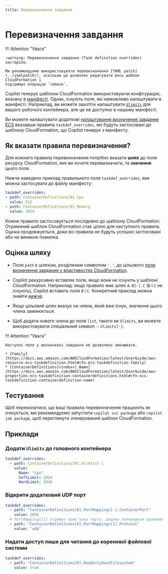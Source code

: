 ```yaml
---
title: Перевизначення завдання
---
```


# Перевизначення завдання

!!! Attention "Увага"

    :warning: Перевизначення завдання (Task definition overrides) застаріло.

    Ми рекомендуємо використовувати перевизначення [YAML patch](../yamlpatch/), оскільки це дозволяє редагувати весь шаблон CloudFormation і
    підтримує операцію `remove`.

Copilot генерує шаблони CloudFormation використовуючи конфігурацію, вказану в [маніфесті](../../../manifest/overview/). Однак, існують поля, які неможливо налаштувати в маніфесті. Наприклад, ви можете захотіти налаштувати [`Ulimits`](https://docs.aws.amazon.com/AWSCloudFormation/latest/UserGuide/aws-properties-ecs-taskdefinition-containerdefinitions.html#cfn-ecs-taskdefinition-containerdefinition-ulimits) для вашого робочого контейнера, але це не доступно в нашому маніфесті.

Ви можете налаштувати додаткові [налаштування визначення завдання ECS](https://docs.aws.amazon.com/AWSCloudFormation/latest/UserGuide/aws-resource-ecs-taskdefinition.html) вказавши правила `taskdef_overrides`, які будуть застосовані до шаблону CloudFormation, що Copilot генерує з маніфесту.

## Як вказати правила перевизначення?

Для кожного правила перевизначення потрібно вказати **шлях** до поля ресурсу CloudFormation, яке ви хочете перевизначити, та **значення** цього поля.

Нижче наведено приклад правильного поля `taskdef_overrides`, яке можна застосувати до файлу маніфесту:

``` yaml
taskdef_overrides:
- path: ContainerDefinitions[0].Cpu
  value: 512
- path: ContainerDefinitions[0].Memory
  value: 1024
```

Кожне правило застосовується послідовно до шаблону CloudFormation. Отриманий шаблон CloudFormation стає ціллю для наступного правила. Оцінка продовжується, доки всі правила не будуть успішно застосовані або не виникне помилка.

## Оцінка шляху

- Поле `path` є шляхом, розділеним символом `'.'`, до цільового [поля визначення завдання у властивостях CloudFormation](https://docs.aws.amazon.com/AWSCloudFormation/latest/UserGuide/aws-resource-ecs-taskdefinition.html).

- Copilot рекурсивно вставляє поля, якщо вони не існують у шаблоні CloudFormation. Наприклад: якщо правило має шлях `A.B[-].C` (`B` і `C` не існують), Copilot вставить поле `B` і `C`. Конкретний приклад можна знайти [нижче](#add-ulimits-to-the-main-container).

- Якщо цільовий шлях вказує на члена, який вже існує, значення цього члена замінюється.

- Щоб додати нового члена до поля `list`, такого як `Ulimits`, ви можете використовувати спеціальний символ `-`: `Ulimits[-]`.

!!! Attention "Увага"

    Наступні поля у визначенні завдання не дозволено змінювати.

    * [Family](https://docs.aws.amazon.com/AWSCloudFormation/latest/UserGuide/aws-resource-ecs-taskdefinition.html#cfn-ecs-taskdefinition-family)
    * [ContainerDefinitions[<index>].Name](https://docs.aws.amazon.com/AWSCloudFormation/latest/UserGuide/aws-properties-ecs-taskdefinition-containerdefinitions.html#cfn-ecs-taskdefinition-containerdefinition-name)

## Тестування

Щоб переконатися, що ваші правила перевизначення працюють як очікується, ми рекомендуємо запустити `copilot svc package` або `copilot job package`, щоб переглянути згенерований шаблон CloudFormation.

## Приклади

### Додати `Ulimits` до головного контейнера <a id="add-ulimits-to-the-main-container"></a>

``` yaml
taskdef_overrides:
  - path: ContainerDefinitions[0].Ulimits[-]
    value:
      Name: "cpu"
      SoftLimit: 1024
      HardLimit: 2048
```

### Відкрити додатковий UDP порт

``` yaml
taskdef_overrides:
  - path: "ContainerDefinitions[0].PortMappings[-].ContainerPort"
    value: 2056
  # PortMappings[1] отримує привʼязку порту, додану попереднім правилом, оскільки за замовчуванням Copilot створює прив'язку порту.
  - path: "ContainerDefinitions[0].PortMappings[1].Protocol"
    value: "udp"
```

### Надати доступ лише для читання до кореневої файлової системи

``` yaml
taskdef_overrides:
  - path: "ContainerDefinitions[0].ReadonlyRootFilesystem"
    value: true
```

